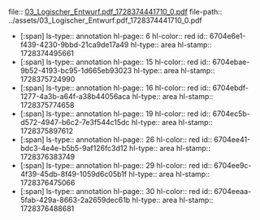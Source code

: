 file:: [03_Logischer_Entwurf.pdf_1728374441710_0.pdf](../assets/03_Logischer_Entwurf.pdf_1728374441710_0.pdf)
file-path:: ../assets/03_Logischer_Entwurf.pdf_1728374441710_0.pdf

- [:span]
  ls-type:: annotation
  hl-page:: 6
  hl-color:: red
  id:: 6704e6e1-f439-4230-9bbd-21ca9de17a49
  hl-type:: area
  hl-stamp:: 1728374495661
- [:span]
  ls-type:: annotation
  hl-page:: 15
  hl-color:: red
  id:: 6704ebae-9b52-4193-bc95-1d665eb93023
  hl-type:: area
  hl-stamp:: 1728375724990
- [:span]
  ls-type:: annotation
  hl-page:: 16
  hl-color:: red
  id:: 6704ebdf-1277-4a3b-a64f-a38b44056aca
  hl-type:: area
  hl-stamp:: 1728375774658
- [:span]
  ls-type:: annotation
  hl-page:: 19
  hl-color:: red
  id:: 6704ec5b-d572-4947-b6c2-7e3f544c15dc
  hl-type:: area
  hl-stamp:: 1728375897612
- [:span]
  ls-type:: annotation
  hl-page:: 26
  hl-color:: red
  id:: 6704ee41-bdc3-4e4e-b5b5-9af126fc3d12
  hl-type:: area
  hl-stamp:: 1728376383749
- [:span]
  ls-type:: annotation
  hl-page:: 29
  hl-color:: red
  id:: 6704ee9c-4f39-45db-8f49-1059d6c05b1f
  hl-type:: area
  hl-stamp:: 1728376475066
- [:span]
  ls-type:: annotation
  hl-page:: 30
  hl-color:: red
  id:: 6704eeaa-5fab-429a-8663-2a2659dec61b
  hl-type:: area
  hl-stamp:: 1728376488681
